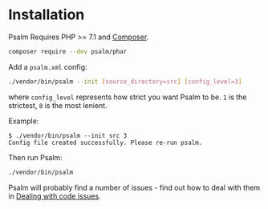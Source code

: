 # Installation

Psalm Requires PHP >= 7.1 and [Composer](https://getcomposer.org/).

```bash
composer require --dev psalm/phar
```

Add a `psalm.xml` config:

```bash
./vendor/bin/psalm --init [source_directory=src] [config_level=3]
```

where `config_level` represents how strict you want Psalm to be. `1` is the strictest, `8` is the most lenient.

Example:
```console
$ ./vendor/bin/psalm --init src 3
Config file created successfully. Please re-run psalm.
```

Then run Psalm:

```bash
./vendor/bin/psalm
```

Psalm will probably find a number of issues - find out how to deal with them in [Dealing with code issues](dealing_with_code_issues.md).
